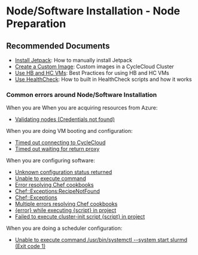 <properties
  pagetitle="Node/Software Installation - Node Preparation "
  service=""
  resource=""
  ms.author="cargonz"
  selfhelptype="Generic"
  supporttopicids="32745226"
  productpesids="16478"
  cloudenvironments="public, fairfax, mooncake, blackforest, ussec, usnat"
  articleid="aff635f3-2b50-4bba-9d98-7eb9ac839117"
  ownershipid="Compute_CloudServices_Content" />
# Node/Software Installation - Node Preparation 

## **Recommended Documents**

- [Install Jetpack](https://docs.microsoft.com/azure/cyclecloud/how-to/install-jetpack?view=cyclecloud-7): How to manually install Jetpack
- [Create a Custom Image](https://docs.microsoft.com/azure/cyclecloud/how-to/create-custom-image?view=cyclecloud-7): Custom images in a CycleCloud Cluster
- [Use HB and HC VMs](https://docs.microsoft.com/azure/cyclecloud/how-to/hb-hc-best-practices?view=cyclecloud-7): Best Practices for using HB and HC VMs
- [Use HealthCheck](https://docs.microsoft.com/azure/cyclecloud/how-to/healthcheck?view=cyclecloud-7): How to built in HealthCheck scripts and how it works

### **Common errors around Node/Software Installation**

When you are When you are acquiring resources from Azure:

- [Validating nodes (Credentials not found)](https://docs.microsoft.com/azure/cyclecloud/common-issues/cluster_credentials?view=cyclecloud-7)

When you are doing VM booting and configuration:

- [Timed out connecting to CycleCloud](https://docs.microsoft.com/azure/cyclecloud/common-issues/node_cyclecloud_connectivity?view=cyclecloud-7)
- [Timed out waiting for return proxy](https://docs.microsoft.com/azure/cyclecloud/common-issues/node_cyclecloud_connectivity?view=cyclecloud-7)

When you are configuring software:

- [Unknown configuration status returned](https://docs.microsoft.com/azure/cyclecloud/common-issues/configuration_status?view=cyclecloud-7)
- [Unable to execute command](https://docs.microsoft.com/azure/cyclecloud/common-issues/execute_command?view=cyclecloud-7)
- [Error resolving Chef cookbooks](https://docs.microsoft.com/azure/cyclecloud/common-issues/resolving_cookbooks?view=cyclecloud-7)
- [Chef::Exceptions:RecipeNotFound](https://docs.microsoft.com/azure/cyclecloud/common-issues/resolving_cookbooks?view=cyclecloud-7)
- [Chef::Exceptions](https://docs.microsoft.com/azure/cyclecloud/common-issues/chef_exception?view=cyclecloud-7)
- [Multiple errors resolving Chef cookbooks](https://docs.microsoft.com/azure/cyclecloud/common-issues/resolving_cookbooks?view=cyclecloud-7)
- [{error} while executing {script} in project](https://docs.microsoft.com/azure/cyclecloud/common-issues/cluster-init?view=cyclecloud-7)
- [Failed to execute cluster-init script {script} in project](https://docs.microsoft.com/azure/cyclecloud/common-issues/cluster-init?view=cyclecloud-7)

When you are doing a scheduler configuration:

- [Unable to execute command /usr/bin/systemctl --system start slurmd (Exit code 1)](https://docs.microsoft.com/azure/cyclecloud/common-issues/slurmd_errors?view=cyclecloud-7)
